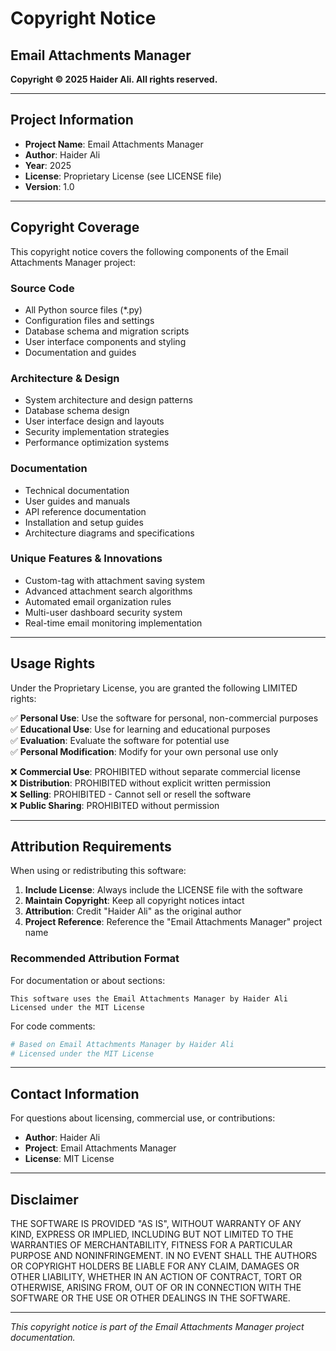 # Copyright Notice

## Email Attachments Manager

**Copyright © 2025 Haider Ali. All rights reserved.**

---

## Project Information

- **Project Name**: Email Attachments Manager
- **Author**: Haider Ali
- **Year**: 2025
- **License**: Proprietary License (see LICENSE file)
- **Version**: 1.0

---

## Copyright Coverage

This copyright notice covers the following components of the Email Attachments Manager project:

### Source Code
- All Python source files (*.py)
- Configuration files and settings
- Database schema and migration scripts
- User interface components and styling
- Documentation and guides

### Architecture & Design
- System architecture and design patterns
- Database schema design
- User interface design and layouts
- Security implementation strategies
- Performance optimization systems

### Documentation
- Technical documentation
- User guides and manuals
- API reference documentation
- Installation and setup guides
- Architecture diagrams and specifications

### Unique Features & Innovations
- Custom-tag with attachment saving system
- Advanced attachment search algorithms
- Automated email organization rules
- Multi-user dashboard security system
- Real-time email monitoring implementation

---

## Usage Rights

Under the Proprietary License, you are granted the following LIMITED rights:

✅ **Personal Use**: Use the software for personal, non-commercial purposes  
✅ **Educational Use**: Use for learning and educational purposes  
✅ **Evaluation**: Evaluate the software for potential use  
✅ **Personal Modification**: Modify for your own personal use only  

❌ **Commercial Use**: PROHIBITED without separate commercial license  
❌ **Distribution**: PROHIBITED without explicit written permission  
❌ **Selling**: PROHIBITED - Cannot sell or resell the software  
❌ **Public Sharing**: PROHIBITED without permission  

---

## Attribution Requirements

When using or redistributing this software:

1. **Include License**: Always include the LICENSE file with the software
2. **Maintain Copyright**: Keep all copyright notices intact
3. **Attribution**: Credit "Haider Ali" as the original author
4. **Project Reference**: Reference the "Email Attachments Manager" project name

### Recommended Attribution Format

For documentation or about sections:
```
This software uses the Email Attachments Manager by Haider Ali
Licensed under the MIT License
```

For code comments:
```python
# Based on Email Attachments Manager by Haider Ali
# Licensed under the MIT License
```

---

## Contact Information

For questions about licensing, commercial use, or contributions:

- **Author**: Haider Ali
- **Project**: Email Attachments Manager
- **License**: MIT License

---

## Disclaimer

THE SOFTWARE IS PROVIDED "AS IS", WITHOUT WARRANTY OF ANY KIND, EXPRESS OR IMPLIED, INCLUDING BUT NOT LIMITED TO THE WARRANTIES OF MERCHANTABILITY, FITNESS FOR A PARTICULAR PURPOSE AND NONINFRINGEMENT. IN NO EVENT SHALL THE AUTHORS OR COPYRIGHT HOLDERS BE LIABLE FOR ANY CLAIM, DAMAGES OR OTHER LIABILITY, WHETHER IN AN ACTION OF CONTRACT, TORT OR OTHERWISE, ARISING FROM, OUT OF OR IN CONNECTION WITH THE SOFTWARE OR THE USE OR OTHER DEALINGS IN THE SOFTWARE.

---

*This copyright notice is part of the Email Attachments Manager project documentation.*
